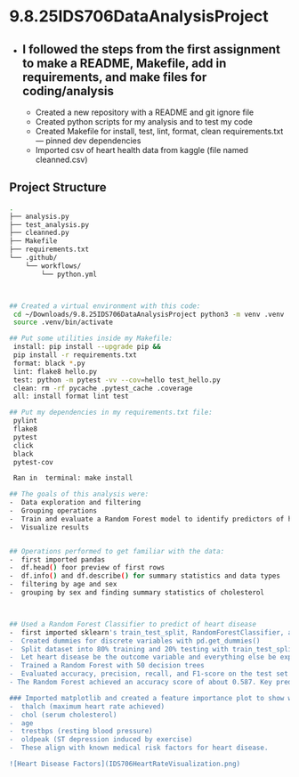 # 9.8.25IDS706DataAnalysisProject
- ## I followed the steps from the first assignment to make a README, Makefile, add in requirements, and make files for coding/analysis
    - Created a new repository with a README and git ignore file
    - Created python scripts for my analysis and to test my code
    - Created Makefile for install, test, lint, format, clean requirements.txt — pinned dev dependencies
    - Imported csv of heart health data from kaggle (file named cleanned.csv)

## Project Structure

```bash
.
├── analysis.py
├── test_analysis.py
├── cleanned.py
├── Makefile
├── requirements.txt
└── .github/
    └── workflows/
        └── python.yml



## Created a virtual environment with this code:
 cd ~/Downloads/9.8.25IDS706DataAnalysisProject python3 -m venv .venv
 source .venv/bin/activate

## Put some utilities inside my Makefile: 
 install: pip install --upgrade pip &&
 pip install -r requirements.txt
 format: black *.py
 lint: flake8 hello.py
 test: python -m pytest -vv --cov=hello test_hello.py
 clean: rm -rf pycache .pytest_cache .coverage
 all: install format lint test

## Put my dependencies in my requirements.txt file: 
 pylint 
 flake8 
 pytest 
 click 
 black 
 pytest-cov

 Ran in  terminal: make install

## The goals of this analysis were:
-  Data exploration and filtering
-  Grouping operations
-  Train and evaluate a Random Forest model to identify predictors of heart disease
-  Visualize results


## Operations performed to get familiar with the data:
-  first imported pandas
-  df.head() foor preview of first rows
-  df.info() and df.describe() for summary statistics and data types
-  filtering by age and sex
-  grouping by sex and finding summary statistics of cholesterol



## Used a Random Forest Classifier to predict of heart disease
-  first imported sklearn's train_test_split, RandomForestClassifier, accuracy_score, classification_report
-  Created dummies for discrete variables with pd.get_dummies()
-  Split dataset into 80% training and 20% testing with train_test_split
-  Let heart disease be the outcome variable and everything else be explanatory
-  Trained a Random Forest with 50 decision trees
-  Evaluated accuracy, precision, recall, and F1-score on the test set
- The Random Forest achieved an accuracy score of about 0.587. Key predictors of heart disease in this dataset included:

### Imported matplotlib and created a feature importance plot to show which the biggest predictors of heart diease
-  thalch (maximum heart rate achieved)
-  chol (serum cholesterol)
-  age
-  trestbps (resting blood pressure)
-  oldpeak (ST depression induced by exercise)
-  These align with known medical risk factors for heart disease.

![Heart Disease Factors](IDS706HeartRateVisualization.png)